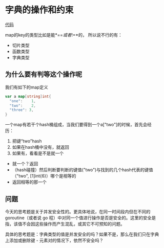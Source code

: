 # 字典的操作和约束

[代码](https://github.com/hyper0x/Golang_Puzzlers/tree/master/src/puzzlers/article9)

map的key的类型比如是能*==*或者*!=*的，
所以说不行的有：
- 切片类型
- 函数类型
- 字典类型


## 为什么要有判等这个操作呢

我们有如下的map定义


```go
var a map[string]int{
  "one":    1,
  "two":    2,
  "three": 3,
}

```

一个map有若干个hash桶组成，当我们要得到一个a["two"]的时候，首先会经历：
1. 把键“two”hash
2. 如果在hash桶中没有，就返回
3. 如果有，看看是不是就一个
  + 就一个？返回
  + （hash碰撞）然后判断要判断的键值("two")与找到的几个hash代表的键值（"two", [1]int{6}）哪个是相等的
  + 返回相等的那一个




## 问题

今天的思考题是关于并发安全性的。更具体地说，在同一时间段内但在不同的 goroutine（或者说 go 程）中对同一个值进行操作是否是安全的。这里的安全是指，该值不会因这些操作而产生混乱，或其它不可预知的问题。

具体的思考题是：字典类型的值是并发安全的吗？如果不是，那么在我们只在字典上添加或删除键 - 元素对的情况下，依然不安全吗？







